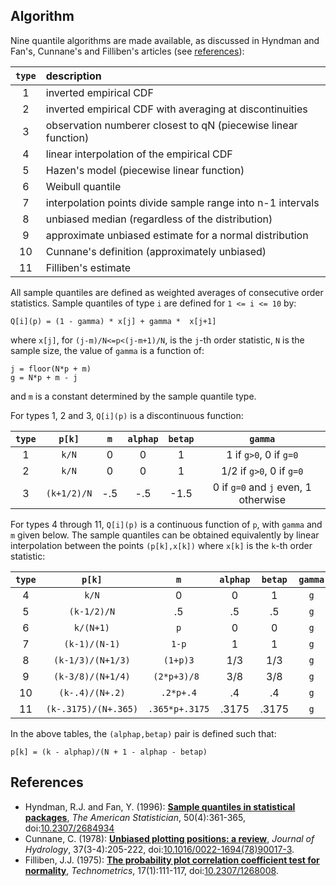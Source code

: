 ## <a name="Algorithm"></a>Algorithm

Nine quantile algorithms are made available, as discussed in Hyndman and Fan's, Cunnane's and Filliben's articles (see [references](#References)):

| `type` |                    description                                
|:------:|:--------------------------------------------------------------
|    1   | inverted empirical CDF                           			 
|    2   | inverted empirical CDF with averaging at discontinuities             
|    3   | observation numberer closest to qN (piecewise linear function) 
|    4   | linear interpolation of the empirical CDF                     
|    5   | Hazen's model (piecewise linear function)                     
|    6   | Weibull quantile                                             
|    7   | interpolation points divide sample range into n-1 intervals
|    8   | unbiased median (regardless of the distribution)             
|    9   | approximate unbiased estimate for a normal distribution  
|   10   | Cunnane's definition (approximately unbiased)
|   11   | Filliben's estimate

All sample quantiles are defined as weighted averages of consecutive order statistics. Sample quantiles of type `i` are defined for `1 <= i <= 10` by:

	Q[i](p) = (1 - gamma) * x[j] + gamma *  x[j+1]
	
where `x[j]`, for `(j-m)/N<=p<(j-m+1)/N`, is the `j`-th order statistic, `N` is the sample size, the value of `gamma` is a function of:

	j = floor(N*p + m)
	g = N*p + m - j
	
and `m` is a constant determined by the sample quantile type. 

For types 1, 2 and 3, `Q[i](p)` is a discontinuous function:

| `type` |   `p[k]`    |   `m`  |`alphap`|`betap`|	          `gamma`               | 
|:------:|:-----------:|:------:|:------:|:-----:|:------------------------------------:|
|    1   |    `k/N`    |    0   |    0   |   1   | 1 if `g>0`, 0 if `g=0`               |
|    2   |    `k/N`    |    0   |    0   |   1   | 1/2 if `g>0`, 0 if `g=0`             | 
|    3   | `(k+1/2)/N` |   -.5  |   -.5  |  -1.5 | 0 if `g=0` and `j` even, 1 otherwise | 

For types 4 through 11, `Q[i](p)` is a continuous function of `p`, with `gamma` and `m` given below. The sample quantiles can be obtained equivalently by linear interpolation between the points `(p[k],x[k])` where `x[k]` is the `k`-th order statistic:

| `type` |      `p[k]`        |      `m`     |`alphap`|`betap`|`gamma`| 
|:------:|:------------------:|:------------:|:------:|:-----:|:-----:|
|    4   |        `k/N`       |       0      |    0   |   1   |  `g`  | 
|    5   |     `(k-1/2)/N`    |       .5     |    .5  |   .5  |  `g`  | 
|    6   |       `k/(N+1)`    |      `p`     |    0   |   0   |  `g`  | 
|    7   |    `(k-1)/(N-1)`   |     `1-p`    |    1   |   1   |  `g`  | 
|    8   |  `(k-1/3)/(N+1/3)` |   `(1+p)3`   |   1/3  |  1/3  |  `g`  | 
|    9   |  `(k-3/8)/(N+1/4)` |  `(2*p+3)/8 `|   3/8  |  3/8  |  `g`  | 
|   10   |   `(k-.4)/(N+.2)`  |   `.2*p+.4`  |    .4  |   .4  |  `g`  |
|   11   |`(k-.3175)/(N+.365)`|`.365*p+.3175`| .3175  | .3175 |  `g`  |

In the above tables, the `(alphap,betap)` pair is defined such that:

	p[k] = (k - alphap)/(N + 1 - alphap - betap)


## <a name="References"></a>References

* Hyndman, R.J. and Fan, Y. (1996): [**Sample quantiles in statistical packages**](https://www.amherst.edu/media/view/129116/original/Sample+Quantiles.pdf), _The American Statistician_, 50(4):361-365, doi:[10.2307/2684934](http://www.jstor.org/stable/2684934)
* Cunnane, C. (1978): [**Unbiased plotting positions: a review**](http://www.sciencedirect.com/science/article/pii/0022169478900173), _Journal of Hydrology_, 37(3-4):205-222, doi:[10.1016/0022-1694(78)90017-3](https://dx.doi.org/10.1016/0022-1694(78)90017-3).
* Filliben, J.J. (1975): [**The probability plot correlation coefficient test for normality**](http://www1.cmc.edu/pages/faculty/MONeill/Math152/Handouts/filliben.pdf), _Technometrics_, 17(1):111-117, doi:[10.2307/1268008](https://dx.doi.org/10.2307/1268008).
